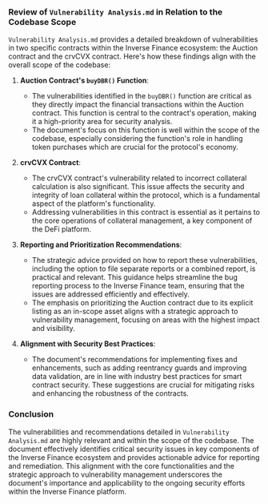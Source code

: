 ### Review of `Vulnerability Analysis.md` in Relation to the Codebase Scope

`Vulnerability Analysis.md` provides a detailed breakdown of vulnerabilities in two specific contracts within the Inverse Finance ecosystem: the Auction contract and the crvCVX contract. Here's how these findings align with the overall scope of the codebase:

1. **Auction Contract's `buyDBR()` Function**:
   - The vulnerabilities identified in the `buyDBR()` function are critical as they directly impact the financial transactions within the Auction contract. This function is central to the contract's operation, making it a high-priority area for security analysis.
   - The document's focus on this function is well within the scope of the codebase, especially considering the function's role in handling token purchases which are crucial for the protocol's economy.

2. **crvCVX Contract**:
   - The crvCVX contract's vulnerability related to incorrect collateral calculation is also significant. This issue affects the security and integrity of loan collateral within the protocol, which is a fundamental aspect of the platform's functionality.
   - Addressing vulnerabilities in this contract is essential as it pertains to the core operations of collateral management, a key component of the DeFi platform.

3. **Reporting and Prioritization Recommendations**:
   - The strategic advice provided on how to report these vulnerabilities, including the option to file separate reports or a combined report, is practical and relevant. This guidance helps streamline the bug reporting process to the Inverse Finance team, ensuring that the issues are addressed efficiently and effectively.
   - The emphasis on prioritizing the Auction contract due to its explicit listing as an in-scope asset aligns with a strategic approach to vulnerability management, focusing on areas with the highest impact and visibility.

4. **Alignment with Security Best Practices**:
   - The document's recommendations for implementing fixes and enhancements, such as adding reentrancy guards and improving data validation, are in line with industry best practices for smart contract security. These suggestions are crucial for mitigating risks and enhancing the robustness of the contracts.

### Conclusion

The vulnerabilities and recommendations detailed in `Vulnerability Analysis.md` are highly relevant and within the scope of the codebase. The document effectively identifies critical security issues in key components of the Inverse Finance ecosystem and provides actionable advice for reporting and remediation. This alignment with the core functionalities and the strategic approach to vulnerability management underscores the document's importance and applicability to the ongoing security efforts within the Inverse Finance platform.